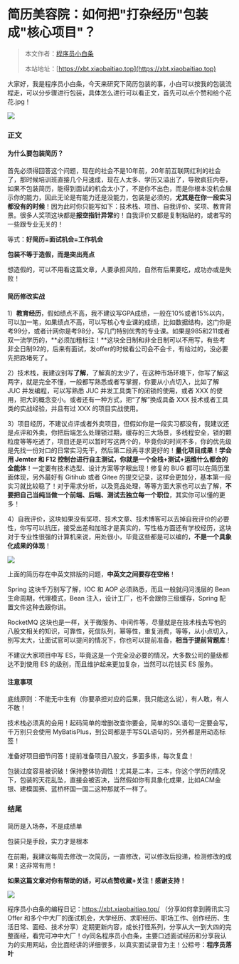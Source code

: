 # 简历美容院：如何把"打杂经历"包装成"核心项目"？

> 本文作者：[程序员小白条](https://github.com/luoye6)
>
> 本站地址：[https://xbt.xiaobaitiao.top](https://xbt.xiaobaitiao.top)

大家好，我是程序员小白条，今天来研究下简历包装的事，小白可以按我的包装流程走，可以分步骤进行包装，具体怎么进行可以看正文，首先可以点个赞和给个花花.jpg！

![](https://pic.yupi.icu/5563/202507291955424.png)

### 正文

#### 为什么要包装简历？

首先必须得回答这个问题，现在的社会不是10年前，20年前互联网红利的社会了，那时候培训班直接几个月速成，现在人太多、学历又溢出了，导致疯狂内卷，如果不包装简历，能得到面试的机会太小了，不是你不出色，而是你根本没机会展示你的能力，因此无论是有能力还是没能力，包装是必须的，**尤其是在你一段实习都没有的时候**！因为此时你只能写如下：技术栈、项目、自我评价、奖项、教育背景。很多人奖项这块都是**报空指针异常**的！自我评价又都是复制粘贴的，或者写的一些跟专业无关的！

等式：**好简历=面试机会=工作机会**

**包装不等于造假，而是突出亮点**

想造假的，可以不用看这篇文章，人要承担风险，自然有后果要吃，成功亦或是失败！

#### 简历修改实战

1）**教育经历**，假如绩点不高，我不建议写GPA成绩，一般在10%或者15%以内，可以加一笔，如果绩点不高，可以写核心专业课的成绩，比如数据结构，这门你是考99分，或者计网你是考98分，写几门特别优秀的专业课。如果是985和211或者双一流学历的，**必须加粗标注！**这块全日制和非全日制可以不用写，有些考非全日制92的，后来有面试，发offer的时候看公司会不会卡，有给过的，没必要先把路堵死了。

2）技术栈，我建议别写**了解**，了解真的太少了，在这种市场环境下，你写了解这两字，就是完全不懂，一般都写熟悉或者写掌握，你要从小点切入，比如了解 JUC 并发编程，可以写熟悉 JUC 并发工具类下的闭锁的使用，或者 XXX 的使用，把大的概念变小。或者还有一种方式，把“了解”换成具备 XXX 技术或者工具类的实战经验，并且有过 XXX 的项目实战使用。

3）项目经历，不建议点评或者外卖项目，但假如你是一段实习都没有，我建议还是点评和外卖，你把后端怎么处理锁过期，缓存的三大场景，多线程安全，锁的颗粒度等等吃透了，项目还是可以暂时写这两个的，毕竟你的时间不多，你的优先级是先找一份对口的日常实习先干，然后第二段再寻求更好的！**量化项目成果！**学会用 Jemter 和 F12 控制台进行自主测试，你就是一个全栈+测试+运维什么都会的**全能体**！一定要有技术选型、设计方案等字眼出现！修复的 BUG 都可以在简历里面体现，另外最好有 Gitihub 或者 Gitee 的提交记录，这样会更加分，基本第一段实习就比较稳了！对于需求分析，以及竞品处理，等等方面大家也可以去了解，**不要把自己当纯当做一个前端、后端、测试去独立每一个职位**，其实你可以懂的更多！

4）自我评价，这块如果没有奖项、技术文章、技术博客可以去掉自我评价的必要性，你写可以抗压，接受出差和加班才是真实的，写性格方面还有学校经历，这块对于专业性很强的计算机来说，用处很小，毕竟这些都是可以编的，**不是一个具象化成果的体现**！

![](https://pic.yupi.icu/5563/202507292017822.png)

上面的简历存在中英文排版的问题，**中英文之间要存在空格**！

 Spring 这块千万别写了解，IOC 和 AOP 必须熟悉，而且一般就问问浅层的 Bean 生命周期，代理模式，Bean 注入，设计工厂，也不会跟你三级缓存，Spring 配置文件这种去跟你讲。

RocketMQ 这块也是一样，关于微服务、中间件等，尽量就是在技术栈去写他的八股文相关的知识，可靠性，死信队列，幂等性，重复消费，等等，从小点切入，别写太大，让面试官可以提问的情况下，你也可以提前准备，**相当于提前背题库**！

不建议大家项目中写 ES，毕竟这是一个完全没必要的情况，大多数公司的量级都达不到使用 ES 的级别，而且维护起来更加复杂，当然可以花钱买 ES 服务。

#### 注意事项

底线原则：不能无中生有（你要承担对应的后果，我只能这么说），有人敢，有人不敢！

技术栈必须真的会用！起码简单的增删改查你要会，简单的SQL语句一定要会写，千万别只会使用 MyBatisPlus，到公司都是手写SQL语句的，另外都是用动态标签！

准备好项目细节问答！提前准备项目八股文，多面多练，每次复盘！

包装过度容易被识破！保持整体协调性！尤其是二本，三本，你这个学历的情况下，包装的天花乱坠，直接会被否决，当然假如你有具象化成果，比如ACM金银、建模国赛、蓝桥杯国一国二这种那就不一样了。

### 结尾

简历是入场券，不是成绩单

包装只是手段，实力才是根本

在前期，我建议每周去修改一次简历，一直修改，可以修改后投递，检测修改的成果！这非常有用！

**如果这篇文章对你有帮助的话，可以点赞收藏+关注！感谢支持！**

![](https://pic.yupi.icu/5563/202507292032364.png)



程序员小白条的编程日记：https://xbt.xiaobaitiao.top/ （分享如何拿到腾讯实习 Offer 和多个中大厂的面试机会，大学经历、求职经历、职场工作、创作经历、生活日常、面经、技术分享）定期更新内容，成长打怪系列，分享从大一到大四的完整面经，看完可冲中大厂！dy同名程序员小白条，主要口述面试经历和分享我认为的实用网站，会比面经讲的详细很多，以真实面试录音为主！公粽号：**程序员落叶**